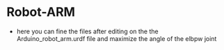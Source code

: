 # Robot-ARM
- here you can fine the files after editing on the the Arduino_robot_arm.urdf file and maximize the angle of the elbpw joint
